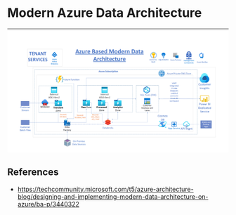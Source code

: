# Modern Azure Data Architecture

![](images/modern-azure-data-architecture.png)

## References

- https://techcommunity.microsoft.com/t5/azure-architecture-blog/designing-and-implementing-modern-data-architecture-on-azure/ba-p/3440322
